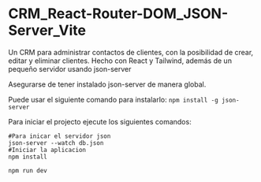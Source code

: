 # CRM_React-Router-DOM_JSON-Server_Vite

Un CRM para administrar contactos de clientes, con la posibilidad de crear, editar y eliminar clientes. Hecho con React y Tailwind, además de un pequeño servidor usando json-server

Asegurarse de tener instalado json-server de manera global.

Puede usar el siguiente comando para instalarlo:
``
npm install -g json-server
``

Para iniciar el projecto ejecute los siguientes comandos:

```
#Para inicar el servidor json
json-server --watch db.json
#Iniciar la aplicacion
npm install

npm run dev
```
